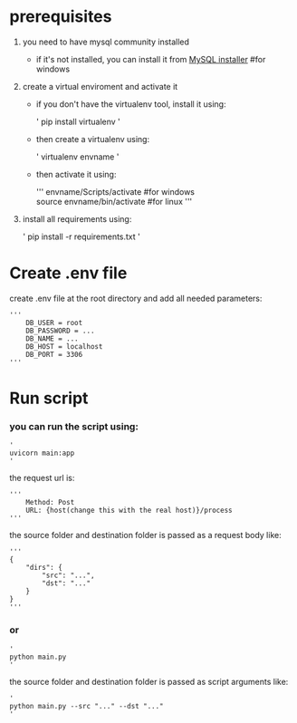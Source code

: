 # prerequisites
1. you need to have mysql community installed 
    - if it's not installed, you can install it from [MySQL installer](https://dev.mysql.com/downloads/installer/) #for windows

2. create a virtual enviroment and activate it
    - if you don't have the virtualenv tool, install it using:

        '
            pip install virtualenv
        '
        
    - then create a virtualenv using:

        '
            virtualenv envname
        '

    - then activate it using:

        '''
            envname/Scripts/activate  #for windows    
            source envname/bin/activate #for linux
        '''

3. install all requirements using:

    '
        pip install -r requirements.txt
    '

# Create .env file
create .env file at the root directory and add all needed parameters:

    '''
        DB_USER = root
        DB_PASSWORD = ...
        DB_NAME = ...
        DB_HOST = localhost
        DB_PORT = 3306
    '''

# Run script
### you can run the script using:
    
    '
    uvicorn main:app
    '

the request url is:

    '''   
        Method: Post
        URL: {host(change this with the real host)}/process
    '''

the source folder and destination folder is passed as a request body like:

    '''
    {
        "dirs": {
            "src": "...",
            "dst": "..."
        }
    }
    '''


### or 


    '
    python main.py
    '

the source folder and destination folder is passed as script arguments like:

    '
    python main.py --src "..." --dst "..."
    '